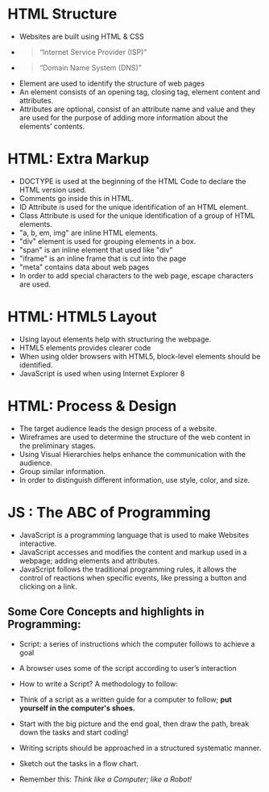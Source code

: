 # HTML Structure

- Websites are built using HTML & CSS
- > “Internet Service Provider (ISP)”
- > “Domain Name System (DNS)”
- Element are used to identify the structure of web pages
- An element consists of an opening tag, closing tag, element content and attributes.
- Attributes are optional, consist of an attribute name and value and they are used for the purpose of adding more information about the elements’ contents.


# HTML: Extra Markup

- DOCTYPE is used at the beginning of the HTML Code to declare the HTML version used.
- Comments go inside this <!-- --> in HTML.
- ID Attribute is used for the unique identification of an HTML element.
- Class Attribute is used for the unique identification of a group of HTML elements.
- "a, b, em, img" are inline HTML elements.
- "div" element is used for grouping elements in a box.
- "span" is an inline element that used like "div"
- "iframe" is an inline frame that is cut into the page
- "meta" contains data about web pages
- In order to add special characters to the web page, escape characters are used.


# HTML: HTML5 Layout

- Using layout elements help with structuring the webpage.
- HTML5 elements provides clearer code
- When using older browsers with HTML5, block-level elements should be identified.
- JavaScript is used when using Internet Explorer 8


# HTML: Process & Design

- The target audience leads the design process of a website.
- Wireframes are used to determine the structure of the web content in the preliminary stages.
- Using Visual Hierarchies helps enhance the communication with the audience.
- Group similar information.
- In order to distinguish different information, use style, color, and size.


# JS : The ABC of Programming

- JavaScript is a programming language that is used to make Websites interactive.
- JavaScript accesses and modifies the content and markup used in a webpage; adding elements and attributes.
- JavaScript follows the traditional programming rules, it allows the control of reactions when specific events, like pressing a button and clicking on a link.

## Some Core Concepts and highlights in Programming:

- Script: a series of instructions which the computer follows to achieve a goal
- A browser uses some of the script according to user’s interaction

- How to write a Script? A methodology to follow:
- Think of a script as a written guide for a computer to follow; **put yourself in the computer's shoes.**
- Start with the big picture and the end goal, then draw the path, break down the tasks and start coding!
- Writing scripts should be approached in a structured systematic manner. 
- Sketch out the tasks in a flow chart.
- Remember this: *Think like a Computer; like a Robot!*
